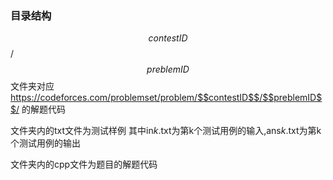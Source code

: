 ### 目录结构

$$contestID$$/$$preblemID$$文件夹对应 https://codeforces.com/problemset/problem/$$contestID$$/$$preblemID$$/ 的解题代码

文件夹内的txt文件为测试样例
其中in$k$.txt为第k个测试用例的输入,ans$k$.txt为第k个测试用例的输出

文件夹内的cpp文件为题目的解题代码
